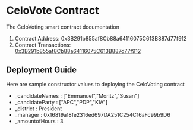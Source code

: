 # CeloVote Contract

The CeloVoting smart contract documentation

1. Contract Address: 0x3B291b855af8Cb88a64116075C613B887d77f912
2. Contract Transactions: [0x3B291b855af8Cb88a64116075C613B887d77f912](https://alfajores-blockscout.celo-testnet.org/address/0x3B291b855af8Cb88a64116075C613B887d77f912/transactions)

## Deployment Guide

Here are sample constructor values to deploying the CeloVoting contract

* _candidateNames : ["Emmanuel","Moritz","Susan"]
* _candidateParty : ["APC","PDP","KIA"]
* _district : President
* _manager : 0x16819a18fe2316ed697DA251C254C16aFc99b9D6
* _amountofHours : 3

